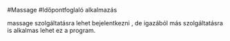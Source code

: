 #Massage
#Időpontfoglaló alkalmazás

massage szolgáltatásra lehet bejelentkezni , 
de igazából más szolgáltatásra is alkalmas lehet
ez a program.